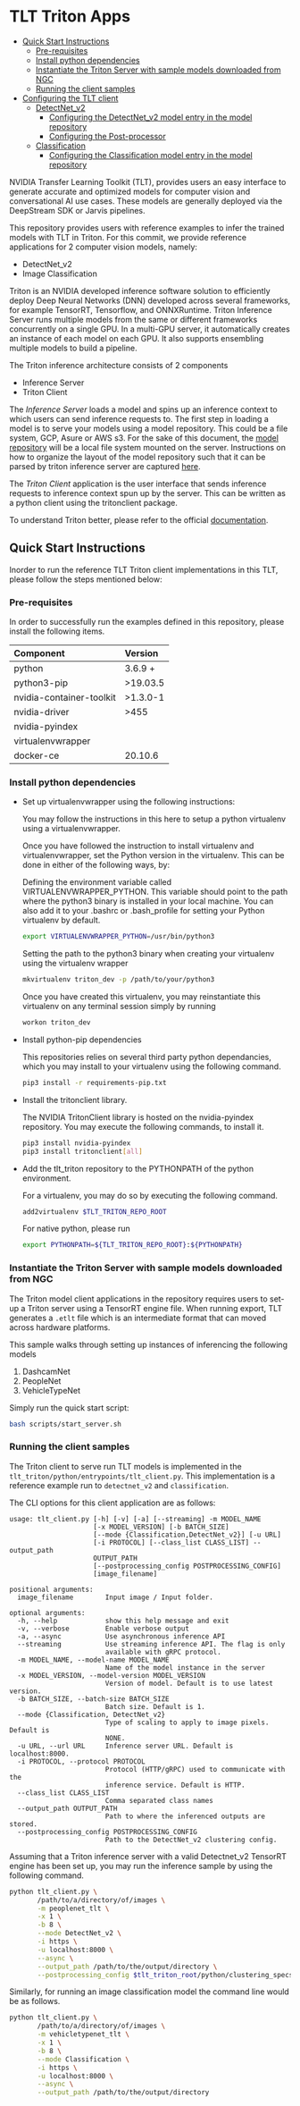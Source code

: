 # TLT Triton Apps

- [Quick Start Instructions](#quick-start-instructions)
  - [Pre-requisites](#pre-requisites)
  - [Install python dependencies](#install-python-dependencies)
  - [Instantiate the Triton Server with sample models downloaded from NGC](#instantiate-the-triton-server-with-sample-models-downloaded-from-ngc)
  - [Running the client samples](#running-the-client-samples)
- [Configuring the TLT client](docs/configuring_the_client.md#configuring-the-client-samples)
  - [DetectNet_v2](docs/configuring_the_client.md#detectnet-v2)
    - [Configuring the DetectNet_v2 model entry in the model repository](docs/configuring_the_client.md#configuring-the-detectnet-v2-model-entry-in-the-model-repository)
    - [Configuring the Post-processor](docs/configuring_the_client.md#configuring-the-post-processor)
  - [Classification](docs/configuring_the_client.md#classification)
    - [Configuring the Classification model entry in the model repository](docs/configuring_the_client.md#configuring-the-classification-model-entry-in-the-model-repository)

NVIDIA Transfer Learning Toolkit (TLT), provides users an easy interface to generate accurate and optimized models
for computer vision and conversational AI use cases. These models are generally deployed via the DeepStream SDK or
Jarvis pipelines.

This repository provides users with reference examples to infer the trained models with TLT in Triton. For this commit,
we provide reference applications for 2 computer vision models, namely:

- DetectNet_v2
- Image Classification

Triton is an NVIDIA developed inference software solution to efficiently deploy Deep Neural Networks (DNN) developed
across several frameworks, for example TensorRT, Tensorflow, and ONNXRuntime. Triton Inference Server runs multiple
models from the same or different frameworks concurrently on a single GPU. In a multi-GPU server, it automatically
creates an instance of each model on each GPU. It also supports ensembling multiple models to build a pipeline.

The Triton inference architecture consists of 2 components

- Inference Server
- Triton Client

The *Inference Server* loads a model and spins up an inference context to which users can send inference requests to.
The first step in loading a model is to serve your models using a model repository. This could be a file system, GCP,
Asure or AWS s3. For the sake of this document, the [model repository](https://github.com/triton-inference-server/server/blob/main/docs/model_repository.md)
will be a local file system mounted on the server. Instructions on how to organize the layout of the model repository
such that it can be parsed by triton inference server are captured
[here](https://github.com/triton-inference-server/server/blob/main/docs/model_repository.md#repository-layout).

The *Triton Client* application is the user interface that sends inference requests to inference context
spun up by the server. This can be written as a python client using the tritonclient package.

To understand Triton better, please refer to the official [documentation](https://github.com/triton-inference-server/server#readme).

## Quick Start Instructions

Inorder to run the reference TLT Triton client implementations in this TLT, please follow the steps mentioned below:

### Pre-requisites

In order to successfully run the examples defined in this repository, please install the following items.

| **Component**  | **Version** |
| :---  | :------ |
| python | 3.6.9 +  |
| python3-pip | >19.03.5 |
| nvidia-container-toolkit | >1.3.0-1 |
| nvidia-driver | >455 |
| nvidia-pyindex| |
| virtualenvwrapper | |
| docker-ce | 20.10.6 |

### Install python dependencies

- Set up virtualenvwrapper using the following instructions:

  You may follow the instructions in this here to setup a python virtualenv using a virtualenvwrapper.

  Once you have followed the instruction to install virtualenv and virtualenvwrapper, set the Python version
  in the virtualenv. This can be done in either of the following ways, by:

  Defining the environment variable called VIRTUALENVWRAPPER_PYTHON. This variable should point to the path
  where the python3 binary is installed in your local machine. You can also add it to your .bashrc or .bash_profile
  for setting your Python virtualenv by default.

  ```sh
  export VIRTUALENVWRAPPER_PYTHON=/usr/bin/python3
  ```

  Setting the path to the python3 binary when creating your virtualenv using the virtualenv wrapper

  ```sh
  mkvirtualenv triton_dev -p /path/to/your/python3
  ```

  Once you have created this virtualenv, you may reinstantiate this virtualenv on any terminal session simply by running

  ```sh
  workon triton_dev
  ```

- Install python-pip dependencies

  This repositories relies on several third party python dependancies, which you may install to your virtualenv using
  the following command.

  ```sh
  pip3 install -r requirements-pip.txt
  ```

- Install the tritonclient library.

  The NVIDIA TritonClient library is hosted on the nvidia-pyindex repository. You may execute the following commands, to
  install it.

  ```sh
  pip3 install nvidia-pyindex
  pip3 install tritonclient[all]
  ```

- Add the tlt_triton repository to the PYTHONPATH of the python environment.

  For a virtualenv, you may do so by executing the following command.

  ```sh
  add2virtualenv $TLT_TRITON_REPO_ROOT
  ```

  For native python, please run

  ```sh
  export PYTHONPATH=${TLT_TRITON_REPO_ROOT}:${PYTHONPATH}
  ```

### Instantiate the Triton Server with sample models downloaded from NGC

The Triton model client applications in the repository requires users to set-up a Triton server using a
TensorRT engine file. When running export, TLT generates a `.etlt` file which is an intermediate format
that can moved across hardware platforms.

This sample walks through setting up instances of inferencing the following models

1. DashcamNet
2. PeopleNet
3. VehicleTypeNet

Simply run the quick start script:

 ```sh
 bash scripts/start_server.sh
 ```

### Running the client samples

The Triton client to serve run TLT models is implemented in the `tlt_triton/python/entrypoints/tlt_client.py`.
This implementation is a reference example run to `detectnet_v2` and `classification`.

The CLI options for this client application are as follows:

```text
usage: tlt_client.py [-h] [-v] [-a] [--streaming] -m MODEL_NAME
                     [-x MODEL_VERSION] [-b BATCH_SIZE]
                     [--mode {Classification,DetectNet_v2}] [-u URL]
                     [-i PROTOCOL] [--class_list CLASS_LIST] --output_path
                     OUTPUT_PATH
                     [--postprocessing_config POSTPROCESSING_CONFIG]
                     [image_filename]

positional arguments:
  image_filename        Input image / Input folder.

optional arguments:
  -h, --help            show this help message and exit
  -v, --verbose         Enable verbose output
  -a, --async           Use asynchronous inference API
  --streaming           Use streaming inference API. The flag is only
                        available with gRPC protocol.
  -m MODEL_NAME, --model-name MODEL_NAME
                        Name of the model instance in the server
  -x MODEL_VERSION, --model-version MODEL_VERSION
                        Version of model. Default is to use latest version.
  -b BATCH_SIZE, --batch-size BATCH_SIZE
                        Batch size. Default is 1.
  --mode {Classification, DetectNet_v2}
                        Type of scaling to apply to image pixels. Default is
                        NONE.
  -u URL, --url URL     Inference server URL. Default is localhost:8000.
  -i PROTOCOL, --protocol PROTOCOL
                        Protocol (HTTP/gRPC) used to communicate with the
                        inference service. Default is HTTP.
  --class_list CLASS_LIST
                        Comma separated class names
  --output_path OUTPUT_PATH
                        Path to where the inferenced outputs are stored.
  --postprocessing_config POSTPROCESSING_CONFIG
                        Path to the DetectNet_v2 clustering config.
```

Assuming that a Triton inference server with a valid Detectnet_v2 TensorRT engine has
been set up, you may run the inference sample by using the following command.

```sh
python tlt_client.py \
       /path/to/a/directory/of/images \
       -m peoplenet_tlt \
       -x 1 \
       -b 8 \
       --mode DetectNet_v2 \
       -i https \
       -u localhost:8000 \
       --async \
       --output_path /path/to/the/output/directory \
       --postprocessing_config $tlt_triton_root/python/clustering_specs/clustering_config.prototxt 
```

Similarly, for running an image classification model the command line would be as follows.

```sh
python tlt_client.py \
       /path/to/a/directory/of/images \
       -m vehicletypenet_tlt \
       -x 1 \
       -b 8 \
       --mode Classification \
       -i https \
       -u localhost:8000 \
       --async \
       --output_path /path/to/the/output/directory
```
